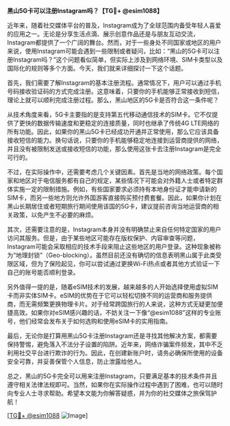 **黑山5G卡可以注册Instagram吗？【TG💪+ @esim1088】**

近年来，随着社交媒体平台的普及，Instagram成为了全球范围内备受年轻人喜爱的应用之一。无论是分享生活点滴、展示创意作品还是与朋友互动交流，Instagram都提供了一个广阔的舞台。然而，对于一些身处不同国家或地区的用户来说，使用Instagram可能会遇到一些限制或者疑问，比如：“黑山的5G卡可以注册Instagram吗？”这个问题看似简单，但实际上涉及到网络环境、SIM卡类型以及国际化的规则等多个方面。今天，我们就来详细探讨一下这个话题。

首先，我们需要了解Instagram的基本注册流程。通常情况下，用户可以通过手机号码接收验证码的方式完成注册。这意味着，只要你的手机能够正常接收到短信，理论上就可以顺利完成注册过程。那么，黑山地区的5G卡是否符合这一条件呢？

从技术角度来看，5G卡主要指的是支持第五代移动通信技术的SIM卡。它不仅提供了更快的数据传输速度和更稳定的连接质量，同时也继承了传统4G LTE网络的所有功能。因此，如果你的黑山5G卡已经成功开通并正常使用，那么它应该具备接收短信的能力。换句话说，只要你的手机能够稳定地连接到运营商提供的网络，并且没有被限制发送或接收短信的功能，那么使用这张卡去注册Instagram是完全可行的。

不过，在实际操作中，还需要考虑几个关键因素。首先是当地的网络政策。每个国家和地区对于电信服务都有自己的规定，某些情况下可能会对外籍人士或者特定群体实施一定的限制措施。例如，有些国家要求必须持有本地身份证才能申请新的SIM卡，而另一些地方则允许外国游客直接购买预付费套餐。因此，如果你计划在黑山长期居住或者短期旅行期间使用该国的5G卡，建议提前咨询当地运营商的相关政策，以免产生不必要的麻烦。

其次，还需要注意的是，Instagram本身并没有明确禁止来自任何特定国家的用户访问其服务。但是，由于某些地区可能存在版权保护、内容审查等问题，Instagram可能会采取相应的技术手段来阻止这些地区的用户登录。这种现象被称为“地理封锁”（Geo-blocking）。虽然目前还没有确切的信息表明黑山属于此类受限区域，但为了保险起见，你可以尝试通过更换Wi-Fi热点或者其他方式验证一下自己的账号能否顺利登录。

另外值得一提的是，随着eSIM技术的发展，越来越多的人开始选择使用虚拟SIM卡而非实体SIM卡。eSIM的优势在于它可以轻松切换不同的运营商和服务提供商，而无需频繁更换物理卡片。对于经常跨国旅行的人来说，这种方式无疑更加便捷高效。如果你对eSIM感兴趣的话，不妨关注一下像“@esim1088”这样的专业账号，他们经常会发布关于如何选购和使用eSIM卡的实用指南。

最后，无论你是打算用黑山5G卡注册Instagram还是寻找其他解决方案，都需要保持警惕，避免落入不法分子设置的陷阱。近年来，网络诈骗案件频发，其中不乏利用社交平台进行欺诈的行为。因此，在创建新账户时，请务必确保所使用的设备安全可靠，并妥善保管个人信息，防止泄露给他人。

总之，黑山的5G卡完全可以用来注册Instagram，只要满足基本的技术条件并且遵守相关法律法规即可。当然，如果你在实际操作过程中遇到了困难，也可以随时向专业人士寻求帮助。希望本文能为你解答疑惑，并为你的社交媒体之旅保驾护航！

[[TG💪+ @esim1088](https://t.me/s/esim1088) ![Image](https://i.postimg.cc/4NQfJmqS/Snipaste-2025-05-13-00-14-12.png)]